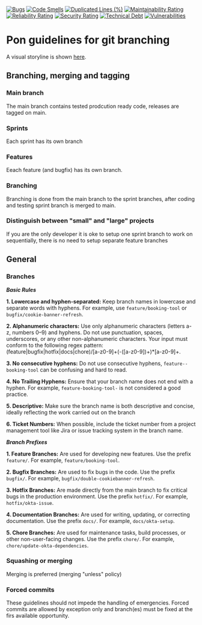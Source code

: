 [![Bugs](https://sonarcloud.io/api/project_badges/measure?project=pondigitalsolutions_guidelines-git-branching&metric=bugs)](https://sonarcloud.io/summary/new_code?id=pondigitalsolutions_guidelines-git-branching)
[![Code Smells](https://sonarcloud.io/api/project_badges/measure?project=pondigitalsolutions_guidelines-git-branching&metric=code_smells)](https://sonarcloud.io/summary/new_code?id=pondigitalsolutions_guidelines-git-branching)
[![Duplicated Lines (%)](https://sonarcloud.io/api/project_badges/measure?project=pondigitalsolutions_guidelines-git-branching&metric=duplicated_lines_density)](https://sonarcloud.io/summary/new_code?id=pondigitalsolutions_guidelines-git-branching)
[![Maintainability Rating](https://sonarcloud.io/api/project_badges/measure?project=pondigitalsolutions_guidelines-git-branching&metric=sqale_rating)](https://sonarcloud.io/summary/new_code?id=pondigitalsolutions_guidelines-git-branching)
[![Reliability Rating](https://sonarcloud.io/api/project_badges/measure?project=pondigitalsolutions_guidelines-git-branching&metric=reliability_rating)](https://sonarcloud.io/summary/new_code?id=pondigitalsolutions_guidelines-git-branching)
[![Security Rating](https://sonarcloud.io/api/project_badges/measure?project=pondigitalsolutions_guidelines-git-branching&metric=security_rating)](https://sonarcloud.io/summary/new_code?id=pondigitalsolutions_guidelines-git-branching)
[![Technical Debt](https://sonarcloud.io/api/project_badges/measure?project=pondigitalsolutions_guidelines-git-branching&metric=sqale_index)](https://sonarcloud.io/summary/new_code?id=pondigitalsolutions_guidelines-git-branching)
[![Vulnerabilities](https://sonarcloud.io/api/project_badges/measure?project=pondigitalsolutions_guidelines-git-branching&metric=vulnerabilities)](https://sonarcloud.io/summary/new_code?id=pondigitalsolutions_guidelines-git-branching)

# Pon guidelines for git branching

A visual storyline is shown [here](https://guidelines-git-branching.pages.dev/).

## Branching, merging and tagging

### Main branch

The main branch contains tested prodcution ready code, releases are tagged on main.

### Sprints

Each sprint has its own branch

### Features

Eeach feature (and bugfix) has its own branch.

### Branching

Branching is done from the main branch to the sprint branches, after coding and testing sprint branch
is merged to main.

### Distinguish between "small" and "large" projects

If you are the only developer it is oke to setup one sprint branch to work on sequentially, there is no need to
setup separate feature branches

## General

### Branches

***Basic Rules***

**1. Lowercase and hyphen-separated:** Keep branch names in lowercase and separate words with hyphens. For example, use `feature/booking-tool` or `bugfix/cookie-banner-refresh`.

**2. Alphanumeric characters:** Use only alphanumeric characters (letters a-z, numbers 0–9) and hyphens. Do not use punctuation, spaces, underscores, or any other non-alphanumeric characters. Your input must conform to the following regex pattern: (feature|bugfix|hotfix|docs|chore)/[a-z0-9]+(-([a-z0-9])+)*[a-z0-9]+.

**3. No consecutive hyphens:** Do not use consecutive hyphens, `feature--booking-tool` can be confusing and hard to read.

**4. No Trailing Hyphens:** Ensure that your branch name does not end with a hyphen. For example, `feature-booking-tool-` is not considered a good practice.

**5. Descriptive:** Make sure the branch name is both descriptive and concise, ideally reflecting the work carried out on the branch

**6. Ticket Numbers:** When possible, include the ticket number from a project management tool like Jira or issue tracking system in the branch name.

***Branch Prefixes***

**1. Feature Branches:** Are used for developing new features. Use the prefix `feature/`. For example, `feature/booking-tool`.

**2. Bugfix Branches:** Are used to fix bugs in the code. Use the prefix `bugfix/`. For example, `bugfix/double-cookiebanner-refresh`.

**3. Hotfix Branches:** Are made directly from the main branch to fix critical bugs in the production environment. Use the prefix `hotfix/`. For example, `hotfix/okta-issue`.

**4. Documentation Branches:** Are used for writing, updating, or correcting documentation. Use the prefix `docs/`. For example, `docs/okta-setup`.

**5. Chore Branches:** Are used for maintenance tasks, build processes, or other non-user-facing changes. Use the prefix `chore/`. For example, `chore/update-okta-dependencies`.

### Squashing or merging

Merging is preferred (merging "unless" policy)

### Forced commits

These guidelines should not impede the handling of emergencies. Forced commits are allowed by exception only
and branch(es) must be fixed at the firs available opportunity.
